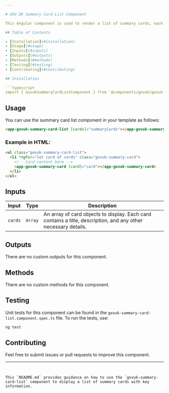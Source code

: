 ```yaml
---

# GOV.UK Summary Card List Component

This Angular component is used to render a list of summary cards, each card providing a summary of key information with GOV.UK styling.

## Table of Contents

- [Installation](#installation)
- [Usage](#usage)
- [Inputs](#inputs)
- [Outputs](#outputs)
- [Methods](#methods)
- [Testing](#testing)
- [Contributing](#contributing)

## Installation

```typescript
import { GovukSummaryCardListComponent } from '@components/govuk/govuk-summary-card-list/govuk-summary-card-list.component';
```

## Usage

You can use the summary card list component in your template as follows:

```html
<app-govuk-summary-card-list [cards]="summaryCards"></app-govuk-summary-card-list>
```

### Example in HTML:

```html
<ul class="govuk-summary-card-list">
  <li *ngFor="let card of cards" class="govuk-summary-card">
    <!-- Card content here -->
    <app-govuk-summary-card [card]="card"></app-govuk-summary-card>
  </li>
</ul>
```

## Inputs

| Input   | Type    | Description                                                                                                    |
| ------- | ------- | -------------------------------------------------------------------------------------------------------------- |
| `cards` | `Array` | An array of card objects to display. Each card contains a title, description, and any other necessary details. |

## Outputs

There are no custom outputs for this component.

## Methods

There are no custom methods for this component.

## Testing

Unit tests for this component can be found in the `govuk-summary-card-list.component.spec.ts` file. To run the tests, use:

```bash
ng test
```

## Contributing

Feel free to submit issues or pull requests to improve this component.

---
```


This `README.md` provides guidance on how to use the `govuk-summary-card-list` component to display a list of summary cards with key information.
